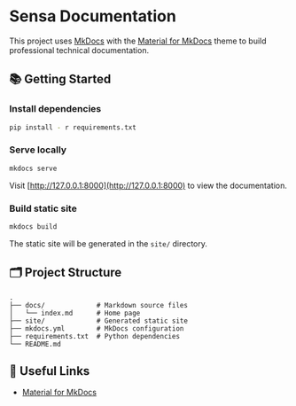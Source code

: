 # Sensa Documentation

This project uses [MkDocs](https://www.mkdocs.org/) with the [Material for MkDocs](https://squidfunk.github.io/mkdocs-material/) theme to build professional technical documentation.

## 📚 Getting Started

### Install dependencies

```bash
pip install - r requirements.txt
```

### Serve locally

```bash
mkdocs serve
```

Visit [http://127.0.0.1:8000](http://127.0.0.1:8000) to view the documentation.

### Build static site

```bash
mkdocs build
```

The static site will be generated in the `site/` directory.

## 🗂️ Project Structure

```
.
├── docs/             # Markdown source files
│   └── index.md      # Home page
├── site/             # Generated static site
├── mkdocs.yml        # MkDocs configuration
├── requirements.txt  # Python dependencies
└── README.md
```

## 🔗 Useful Links
- [Material for MkDocs](https://squidfunk.github.io/mkdocs-material/)
